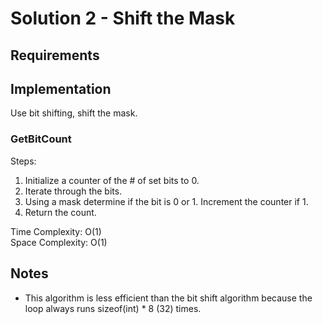 ﻿# Solution 2 - Shift the Mask

## Requirements

## Implementation
Use bit shifting, shift the mask.

### GetBitCount

Steps:
1. Initialize a counter of the # of set bits to 0.
2. Iterate through the bits.
3. Using a mask determine if the bit is 0 or 1. Increment the
counter if 1.
4. Return the count.

Time Complexity: O(1)  
Space Complexity: O(1)  

## Notes
- This algorithm is less efficient than the bit shift algorithm because the loop
 always runs sizeof(int) * 8 (32) times.
